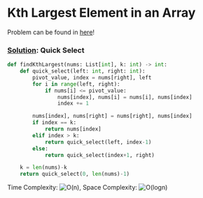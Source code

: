 # Kth Largest Element in an Array

Problem can be found in [here](https://leetcode.com/problems/kth-largest-element-in-an-array/)!

### [Solution](/Array/215-KthLargestElementinanArray/solution.py): Quick Select

```python
def findKthLargest(nums: List[int], k: int) -> int:
    def quick_select(left: int, right: int):
        pivot_value, index = nums[right], left
        for i in range(left, right):
            if nums[i] <= pivot_value:
                nums[index], nums[i] = nums[i], nums[index]
                index += 1

        nums[index], nums[right] = nums[right], nums[index]
        if index == k:
            return nums[index]
        elif index > k:
            return quick_select(left, index-1)
        else:
            return quick_select(index+1, right)

    k = len(nums)-k
    return quick_select(0, len(nums)-1)
```

Time Complexity: ![O(n)](<https://latex.codecogs.com/svg.image?\inline&space;O(n)>), Space Complexity: ![O(logn)](<https://latex.codecogs.com/svg.image?\inline&space;O(logn)>)
